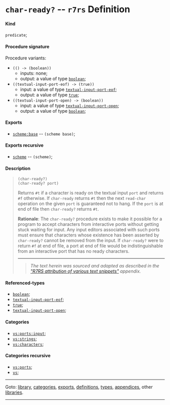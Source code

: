 

<a id='definition__r7rs__char-ready_3f'></a>

# `char-ready?` -- `r7rs` Definition


<a id='definition__r7rs__char-ready_3f__kind'></a>

#### Kind

`predicate`;


<a id='definition__r7rs__char-ready_3f__procedure-signature'></a>

#### Procedure signature

Procedure variants:
 * `(() -> (boolean))`
   * inputs: none;
   * output: a value of type [`boolean`](../../r7rs/types/boolean.md#type__r7rs__boolean);
 * `((textual-input-port-eof) -> (true))`
   * input: a value of type [`textual-input-port-eof`](../../r7rs/types/textual-input-port-eof.md#type__r7rs__textual-input-port-eof);
   * output: a value of type [`true`](../../r7rs/types/true.md#type__r7rs__true);
 * `((textual-input-port-open) -> (boolean))`
   * input: a value of type [`textual-input-port-open`](../../r7rs/types/textual-input-port-open.md#type__r7rs__textual-input-port-open);
   * output: a value of type [`boolean`](../../r7rs/types/boolean.md#type__r7rs__boolean);


<a id='definition__r7rs__char-ready_3f__exports'></a>

#### Exports

 * [`scheme:base`](../../r7rs/exports/scheme_3a_base.md#export__r7rs__scheme_3a_base) -- `(scheme base)`;


<a id='definition__r7rs__char-ready_3f__exports-recursive'></a>

#### Exports recursive

 * [`scheme`](../../r7rs/exports/scheme.md#export__r7rs__scheme) -- `(scheme)`;


<a id='definition__r7rs__char-ready_3f__description'></a>

#### Description

> ````
> (char-ready?)
> (char-ready? port)
> ````
> 
> 
> Returns `#t` if a character is ready on the textual input `port` and
> returns `#f` otherwise.  If `char-ready` returns `#t` then
> the next `read-char` operation on the given `port` is guaranteed
> not to hang.  If the `port` is at end of file then `char-ready?`
> returns `#t`.
> 
> **Rationale**:  The `char-ready?` procedure exists to make it possible for a program to
> accept characters from interactive ports without getting stuck waiting for
> input.  Any input editors associated with such ports must ensure that
> characters whose existence has been asserted by `char-ready?` cannot
> be removed from the input.  If `char-ready?` were to return `#f` at end of
> file, a port at end of file would be indistinguishable from an interactive
> port that has no ready characters.
> 
> 
> ----
> > *The text herein was sourced and adapted as described in the ["R7RS attribution of various text snippets"](../../r7rs/appendices/attribution.md#appendix__r7rs__attribution) appendix.*


<a id='definition__r7rs__char-ready_3f__referenced-types'></a>

#### Referenced-types

 * [`boolean`](../../r7rs/types/boolean.md#type__r7rs__boolean);
 * [`textual-input-port-eof`](../../r7rs/types/textual-input-port-eof.md#type__r7rs__textual-input-port-eof);
 * [`true`](../../r7rs/types/true.md#type__r7rs__true);
 * [`textual-input-port-open`](../../r7rs/types/textual-input-port-open.md#type__r7rs__textual-input-port-open);


<a id='definition__r7rs__char-ready_3f__categories'></a>

#### Categories

 * [`vs:ports:input`](../../vonuvoli/categories/vs_3a_ports_3a_input.md#category__vonuvoli__vs_3a_ports_3a_input);
 * [`vs:strings`](../../vonuvoli/categories/vs_3a_strings.md#category__vonuvoli__vs_3a_strings);
 * [`vs:characters`](../../vonuvoli/categories/vs_3a_characters.md#category__vonuvoli__vs_3a_characters);


<a id='definition__r7rs__char-ready_3f__categories-recursive'></a>

#### Categories recursive

 * [`vs:ports`](../../vonuvoli/categories/vs_3a_ports.md#category__vonuvoli__vs_3a_ports);
 * [`vs`](../../vonuvoli/categories/vs.md#category__vonuvoli__vs);

----

Goto: [library](../../r7rs/_index.md#library__r7rs), [categories](../../r7rs/categories/_index.md#toc__r7rs__categories), [exports](../../r7rs/exports/_index.md#toc__r7rs__exports), [definitions](../../r7rs/definitions/_index.md#toc__r7rs__definitions), [types](../../r7rs/types/_index.md#toc__r7rs__types), [appendices](../../r7rs/appendices/_index.md#toc__r7rs__appendices), other [libraries](../../_libraries.md#toc__libraries).

----

